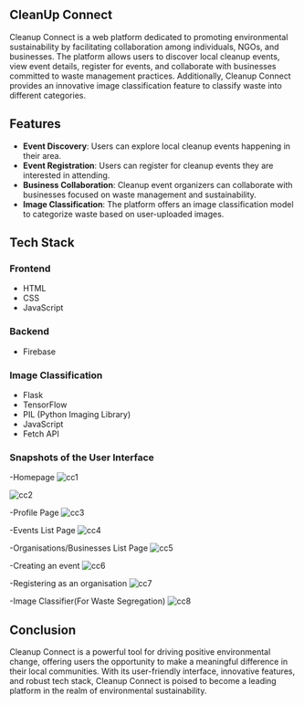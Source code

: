 ## CleanUp Connect

Cleanup Connect is a web platform dedicated to promoting environmental sustainability by facilitating collaboration among individuals, NGOs, and businesses. The platform allows users to discover local cleanup events, view event details, register for events, and collaborate with businesses committed to waste management practices. Additionally, Cleanup Connect provides an innovative image classification feature to classify waste into different categories.

## Features

- **Event Discovery**: Users can explore local cleanup events happening in their area.
- **Event Registration**: Users can register for cleanup events they are interested in attending.
- **Business Collaboration**: Cleanup event organizers can collaborate with businesses focused on waste management and sustainability.
- **Image Classification**: The platform offers an image classification model to categorize waste based on user-uploaded images.

## Tech Stack

### Frontend
- HTML
- CSS
- JavaScript

### Backend
- Firebase

### Image Classification
- Flask
- TensorFlow
- PIL (Python Imaging Library)
- JavaScript
- Fetch API
  
### Snapshots of the User Interface
-Homepage
![cc1](https://github.com/siddhi-bajpai/CleanUp-Connect/assets/115869460/0596b8a4-c531-441a-94d3-a8e302d5f421)

![cc2](https://github.com/siddhi-bajpai/CleanUp-Connect/assets/115869460/7692151c-22c6-4faf-afc9-5d949dce684d)

-Profile Page
![cc3](https://github.com/siddhi-bajpai/CleanUp-Connect/assets/115869460/64641c0e-eae7-4127-8c58-2be9b8e124e0)

-Events List Page
![cc4](https://github.com/siddhi-bajpai/CleanUp-Connect/assets/115869460/b532007b-979b-4acd-9cb8-d246d3ebd204)

-Organisations/Businesses List Page
![cc5](https://github.com/siddhi-bajpai/CleanUp-Connect/assets/115869460/6c778cd0-f897-4b42-92ee-d3b5a50f7b3f)

-Creating an event
![cc6](https://github.com/siddhi-bajpai/CleanUp-Connect/assets/115869460/7cf2c88d-dae8-4505-94af-0472b06702c5)

-Registering as an organisation
![cc7](https://github.com/siddhi-bajpai/CleanUp-Connect/assets/115869460/b84dd893-e8d3-4999-839c-e7d131d2e59f)

-Image Classifier(For Waste Segregation)
![cc8](https://github.com/siddhi-bajpai/CleanUp-Connect/assets/115869460/29aaa0d1-4c48-4ca0-a4f8-decf010d3ac8)


## Conclusion
Cleanup Connect is a powerful tool for driving positive environmental change, offering users the opportunity to make a meaningful difference in their local communities. With its user-friendly interface, innovative features, and robust tech stack, Cleanup Connect is poised to become a leading platform in the realm of environmental sustainability.

